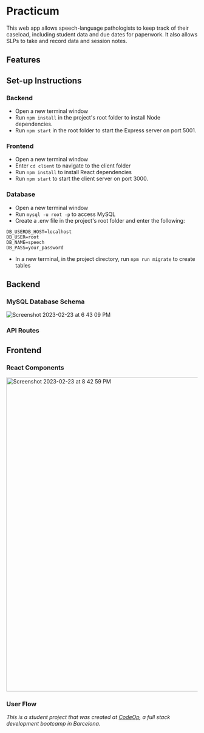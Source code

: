 # Practicum

This web app allows speech-language pathologists to keep track of their caseload, including student data and due dates for paperwork. It also allows SLPs to take and record data and session notes.

## Features

## Set-up Instructions

### Backend

- Open a new terminal window
- Run `npm install` in the project's root folder to install Node dependencies.
- Run `npm start` in the root folder to start the Express server on port 5001.

### Frontend

- Open a new terminal window
- Enter `cd client` to navigate to the client folder
- Run `npm install` to install React dependencies
- Run `npm start` to start the client server on port 3000.

### Database

- Open a new terminal window
- Run `mysql -u root -p` to access MySQL
- Create a .env file in the project's root folder and enter the following:

```
DB_USERDB_HOST=localhost
DB_USER=root
DB_NAME=speech
DB_PASS=your_password
```

- In a new terminal, in the project directory, run `npm run migrate` to create tables

## Backend

### MySQL Database Schema

![Screenshot 2023-02-23 at 6 43 09 PM](https://user-images.githubusercontent.com/99021032/220987276-cd59bea7-1858-49c4-b146-96f534a4ab39.png)

### API Routes 

## Frontend

### React Components

<img width="828" alt="Screenshot 2023-02-23 at 8 42 59 PM" src="https://user-images.githubusercontent.com/99021032/221013254-89f171a5-0d9b-4692-8b65-b3bb016078a5.png">

### User Flow

_This is a student project that was created at [CodeOp](http://codeop.tech), a full stack development bootcamp in Barcelona._
